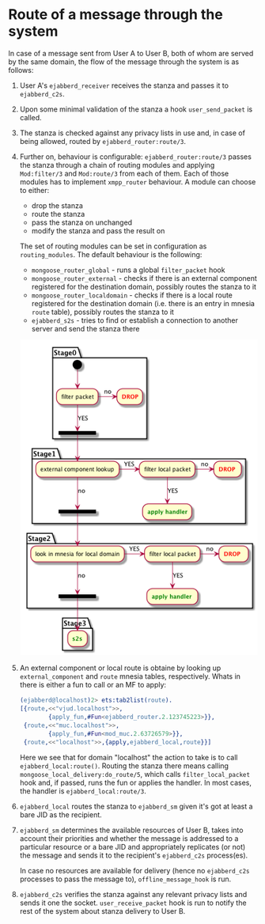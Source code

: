 # Route of a message through the system

In case of a message sent from User A to User B, both of whom are served by
the same domain, the flow of the message through the system is as follows:

1.  User A's `ejabberd_receiver` receives the stanza and passes
    it to `ejabberd_c2s`.

2.  Upon some minimal validation of the stanza a hook `user_send_packet` is
    called.

3.  The stanza is checked against any privacy lists in use and,
    in case of being allowed, routed by `ejabberd_router:route/3`.

4.  Further on, behaviour is configurable: `ejabberd_router:route/3` passes the stanza through
    a chain of routing modules and applying `Mod:filter/3` and `Mod:route/3` from each of them.
    Each of those modules has to implement `xmpp_router` behaviour. A module can choose to either:
    * drop the stanza
    * route the stanza
    * pass the stanza on unchanged
    * modify the stanza and pass the result on

    The set of routing modules can be set in configuration as `routing_modules`. The default
    behaviour is the following:
    * `mongoose_router_global` - runs a global `filter_packet` hook
    * `mongoose_router_external` - checks if there is an external component registered for the
    destination domain, possibly routes the stanza to it
    * `mongoose_router_localdomain` - checks if there is a local route registered for the destination
    domain (i.e. there is an entry in mnesia `route` table), possibly routes the stanza to it
    * `ejabberd_s2s` - tries to find or establish a connection to another server and send the stanza there

    ![You should see an image here; if you don't, use plantuml to generate it from routing.uml](routing.png)

5.  An external component or local route is obtaine by looking up `external_component` and `route`
    mnesia tables, respectively. Whats in there is either a fun to call or an MF to apply:
    ```erlang
    (ejabberd@localhost)2> ets:tab2list(route).
    [{route,<<"vjud.localhost">>,
            {apply_fun,#Fun<ejabberd_router.2.123745223>}},
     {route,<<"muc.localhost">>,
            {apply_fun,#Fun<mod_muc.2.63726579>}},
     {route,<<"localhost">>,{apply,ejabberd_local,route}}]
    ```
    Here we see that for domain "localhost" the action to take
    is to call `ejabberd_local:route()`.
    Routing the stanza there means calling `mongoose_local_delivery:do_route/5`,
    which calls `filter_local_packet` hook and, if passed, runs the fun or applies the handler.
    In most cases, the handler is `ejabberd_local:route/3`.

6.  `ejabberd_local` routes the stanza to `ejabberd_sm` given it's
    got at least a bare JID as the recipient.

7.  `ejabberd_sm` determines the available resources of User B,
    takes into account their priorities and whether the message is
    addressed to a particular resource or a bare JID and appropriately
    replicates (or not) the message and sends it to the recipient's
    `ejabberd_c2s` process(es).

    In case no resources are available for delivery
    (hence no `ejabberd_c2s` processes to pass the message to),
    `offline_message_hook` is run.

8.  `ejabberd_c2s` verifies the stanza against any relevant privacy lists
    and sends it one the socket.
    `user_receive_packet` hook is run to notify the rest of the system
    about stanza delivery to User B.